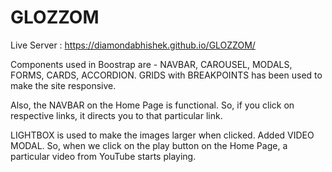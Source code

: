 # GLOZZOM
Live Server : https://diamondabhishek.github.io/GLOZZOM/

Components used in Boostrap are - NAVBAR, CAROUSEL, MODALS, FORMS, CARDS, ACCORDION. GRIDS with BREAKPOINTS has been used to make the site responsive.

Also, the NAVBAR on the Home Page is functional. So, if you click on respective links, it directs you to that particular link.

LIGHTBOX is used to make the images larger when clicked. Added VIDEO MODAL. So, when we click on the play button on the Home Page, a particular video from YouTube starts playing.
